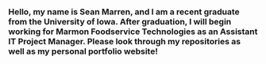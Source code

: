 ### Hello, my name is Sean Marren, and I am a recent graduate from the University of Iowa. After graduation, I will begin working for Marmon Foodservice Technologies as an Assistant IT Project Manager. Please look through my repositories as well as my personal portfolio website!

<!--
**sfmarren/sfmarren** is a ✨ _special_ ✨ repository because its `README.md` (this file) appears on your GitHub profile.

Here are some ideas to get you started:

- 🔭 I’m currently working on ...
- 🌱 I’m currently learning ...
- 👯 I’m looking to collaborate on ...
- 🤔 I’m looking for help with ...
- 💬 Ask me about ...
- 📫 How to reach me: ...
- 😄 Pronouns: ...
- ⚡ Fun fact: ...
-->
